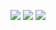 
![](http://github-profile-summary-cards.vercel.app/api/cards/profile-details?username=mouismail&theme=swift) 
![](http://github-profile-summary-cards.vercel.app/api/cards/stats?username=mouismail&theme=swift) ![](http://github-profile-summary-cards.vercel.app/api/cards/productive-time?username=mouismail&theme=swift&utcOffset=2)
